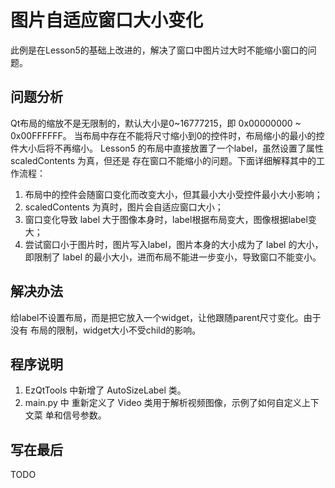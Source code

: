 # 图片自适应窗口大小变化 

此例是在Lesson5的基础上改进的，解决了窗口中图片过大时不能缩小窗口的问题。

## 问题分析    

Qt布局的缩放不是无限制的，默认大小是0~16777215，即 0x00000000 ~ 0x00FFFFFF。
当布局中存在不能将尺寸缩小到0的控件时，布局缩小的最小的控件大小后将不再缩小。
Lesson5 的布局中直接放置了一个label，虽然设置了属性 scaledContents 为真，但还是
存在窗口不能缩小的问题。下面详细解释其中的工作流程：

1. 布局中的控件会随窗口变化而改变大小，但其最小大小受控件最小大小影响；  
2. scaledContents 为真时，图片会自适应窗口大小；  
3. 窗口变化导致 label 大于图像本身时，label根据布局变大，图像根据label变大；
4. 尝试窗口小于图片时，图片写入label，图片本身的大小成为了 label 的大小，
即限制了 label 的最小大小，进而布局不能进一步变小，导致窗口不能变小。  

## 解决办法  

给label不设置布局，而是把它放入一个widget，让他跟随parent尺寸变化。由于没有
布局的限制，widget大小不受child的影响。

## 程序说明 

1. EzQtTools 中新增了 AutoSizeLabel 类。
2. main.py 中 重新定义了 Video 类用于解析视频图像，示例了如何自定义上下文菜
单和信号参数。

## 写在最后  

TODO
 
